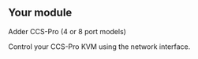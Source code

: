 ## Your module

Adder CCS-Pro (4 or 8 port models)

Control your CCS-Pro KVM using the network interface.
